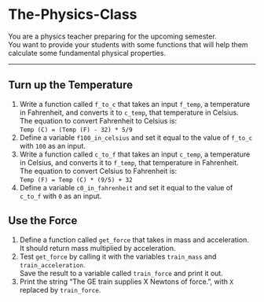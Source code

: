 # The-Physics-Class
You are a physics teacher preparing for the upcoming semester.<br>
You want to provide your students with some functions that will help them calculate some fundamental physical properties.
<hr>
<h2>Turn up the Temperature</h2>
<ol>
    <li>Write a function called <code>f_to_c</code> that takes an input <code>f_temp</code>, a temperature in Fahrenheit, and converts it to <code>c_temp</code>, that temperature in Celsius.<br>
    The equation to convert Fahrenheit to Celsius is:<br>
    <code>Temp (C) = (Temp (F) - 32) * 5/9</code></li>
    <li>Define a variable <code>f100_in_celsius</code> and set it equal to the value of <code>f_to_c</code> with <code>100</code> as an input.</li>
    <li>Write a function called <code>c_to_f</code> that takes an input <code>c_temp</code>, a temperature in Celsius, and converts it to <code>f_temp</code>, that temperature in Fahrenheit.<br>
    The equation to convert Celsius to Fahrenheit is:<br>
    <code>Temp (F) = Temp (C) * (9/5) + 32</code></li>
    <li>Define a variable <code>c0_in_fahrenheit</code> and set it equal to the value of <code>c_to_f</code> with <code>0</code> as an input.</li>
</ol>
<h2>Use the Force</h2>
<ol>
    <li>Define a function called <code>get_force</code> that takes in mass and acceleration.<br>
    It should return mass multiplied by acceleration.</li>
    <li>Test <code>get_force</code> by calling it with the variables <code>train_mass</code> and <code>train_acceleration</code>.<br>
    Save the result to a variable called <code>train_force</code> and print it out.</li>
    <li>Print the string “The GE train supplies X Newtons of force.”, with <code>X</code> replaced by <code>train_force</code>.</li>
</ol>
